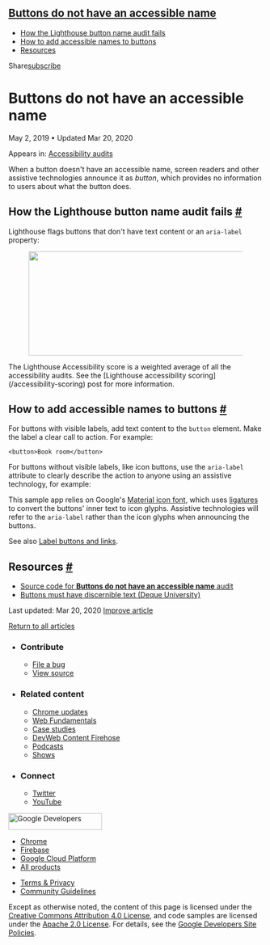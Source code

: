 





## <a href="#buttons-do-not-have-an-accessible-name" class="w-toc__header--link">Buttons do not have an accessible name</a>

- [How the Lighthouse button name audit fails](#how-the-lighthouse-button-name-audit-fails)
- [How to add accessible names to buttons](#how-to-add-accessible-names-to-buttons)
- [Resources](#resources)

Share<a href="/newsletter/" class="gc-analytics-event w-actions__fab w-actions__fab--subscribe"><span>subscribe</span></a>

# Buttons do not have an accessible name

May 2, 2019 <span class="w-author__separator">•</span> Updated Mar 20, 2020

<span class="w-post-signpost__title">Appears in:</span> <a href="/lighthouse-accessibility" class="w-post-signpost__link">Accessibility audits</a>

When a button doesn't have an accessible name, screen readers and other assistive technologies announce it as _button_, which provides no information to users about what the button does.

## How the Lighthouse button name audit fails <a href="#how-the-lighthouse-button-name-audit-fails" class="w-headline-link">#</a>

Lighthouse flags buttons that don't have text content or an `aria-label` property:

<figure><img src="https://web-dev.imgix.net/image/tcFciHGuF3MxnTr1y5ue01OGLBn2/evoQAq4c1CBchwNMl9Uq.png?auto=format" class="w-screenshot" sizes="(min-width: 800px) 800px, calc(100vw - 48px)" srcset="https://web-dev.imgix.net/image/tcFciHGuF3MxnTr1y5ue01OGLBn2/evoQAq4c1CBchwNMl9Uq.png?auto=format&amp;w=200 200w, https://web-dev.imgix.net/image/tcFciHGuF3MxnTr1y5ue01OGLBn2/evoQAq4c1CBchwNMl9Uq.png?auto=format&amp;w=228 228w, https://web-dev.imgix.net/image/tcFciHGuF3MxnTr1y5ue01OGLBn2/evoQAq4c1CBchwNMl9Uq.png?auto=format&amp;w=260 260w, https://web-dev.imgix.net/image/tcFciHGuF3MxnTr1y5ue01OGLBn2/evoQAq4c1CBchwNMl9Uq.png?auto=format&amp;w=296 296w, https://web-dev.imgix.net/image/tcFciHGuF3MxnTr1y5ue01OGLBn2/evoQAq4c1CBchwNMl9Uq.png?auto=format&amp;w=338 338w, https://web-dev.imgix.net/image/tcFciHGuF3MxnTr1y5ue01OGLBn2/evoQAq4c1CBchwNMl9Uq.png?auto=format&amp;w=385 385w, https://web-dev.imgix.net/image/tcFciHGuF3MxnTr1y5ue01OGLBn2/evoQAq4c1CBchwNMl9Uq.png?auto=format&amp;w=439 439w, https://web-dev.imgix.net/image/tcFciHGuF3MxnTr1y5ue01OGLBn2/evoQAq4c1CBchwNMl9Uq.png?auto=format&amp;w=500 500w, https://web-dev.imgix.net/image/tcFciHGuF3MxnTr1y5ue01OGLBn2/evoQAq4c1CBchwNMl9Uq.png?auto=format&amp;w=571 571w, https://web-dev.imgix.net/image/tcFciHGuF3MxnTr1y5ue01OGLBn2/evoQAq4c1CBchwNMl9Uq.png?auto=format&amp;w=650 650w, https://web-dev.imgix.net/image/tcFciHGuF3MxnTr1y5ue01OGLBn2/evoQAq4c1CBchwNMl9Uq.png?auto=format&amp;w=741 741w, https://web-dev.imgix.net/image/tcFciHGuF3MxnTr1y5ue01OGLBn2/evoQAq4c1CBchwNMl9Uq.png?auto=format&amp;w=845 845w, https://web-dev.imgix.net/image/tcFciHGuF3MxnTr1y5ue01OGLBn2/evoQAq4c1CBchwNMl9Uq.png?auto=format&amp;w=964 964w, https://web-dev.imgix.net/image/tcFciHGuF3MxnTr1y5ue01OGLBn2/evoQAq4c1CBchwNMl9Uq.png?auto=format&amp;w=1098 1098w, https://web-dev.imgix.net/image/tcFciHGuF3MxnTr1y5ue01OGLBn2/evoQAq4c1CBchwNMl9Uq.png?auto=format&amp;w=1252 1252w, https://web-dev.imgix.net/image/tcFciHGuF3MxnTr1y5ue01OGLBn2/evoQAq4c1CBchwNMl9Uq.png?auto=format&amp;w=1428 1428w, https://web-dev.imgix.net/image/tcFciHGuF3MxnTr1y5ue01OGLBn2/evoQAq4c1CBchwNMl9Uq.png?auto=format&amp;w=1600 1600w" width="800" height="206" /></figure>The Lighthouse Accessibility score is a weighted average of all the accessibility audits. See the [Lighthouse accessibility scoring](/accessibility-scoring) post for more information.

## How to add accessible names to buttons <a href="#how-to-add-accessible-names-to-buttons" class="w-headline-link">#</a>

For buttons with visible labels, add text content to the `button` element. Make the label a clear call to action. For example:

    <button>Book room</button>

For buttons without visible labels, like icon buttons, use the `aria-label` attribute to clearly describe the action to anyone using an assistive technology, for example:

This sample app relies on Google's [Material icon font](https://google.github.io/material-design-icons/), which uses [ligatures](https://alistapart.com/article/the-era-of-symbol-fonts/) to convert the buttons' inner text to icon glyphs. Assistive technologies will refer to the `aria-label` rather than the icon glyphs when announcing the buttons.

See also [Label buttons and links](/labels-and-text-alternatives#label-buttons-and-links).

## Resources <a href="#resources" class="w-headline-link">#</a>

- [Source code for **Buttons do not have an accessible name** audit](https://github.com/GoogleChrome/lighthouse/blob/master/lighthouse-core/audits/accessibility/button-name.js)
- [Buttons must have discernible text (Deque University)](https://dequeuniversity.com/rules/axe/3.3/button-name)

<span class="w-mr--sm">Last updated: Mar 20, 2020 </span>[Improve article](https://github.com/GoogleChrome/web.dev/blob/master/src/site/content/en/lighthouse-accessibility/button-name/index.md)

<a href="/lighthouse-accessibility" class="gc-analytics-event w-article-navigation__link w-article-navigation__link--back w-article-navigation__link--single">Return to all articles</a>

- ### Contribute

  - <a href="https://github.com/GoogleChrome/web.dev/issues/new?assignees=&amp;labels=bug&amp;template=bug_report.md&amp;title=" class="w-footer__linkbox-link">File a bug</a>
  - <a href="https://github.com/googlechrome/web.dev" class="w-footer__linkbox-link">View source</a>

- ### Related content

  - <a href="https://blog.chromium.org/" class="w-footer__linkbox-link">Chrome updates</a>
  - <a href="https://developers.google.com/web/" class="w-footer__linkbox-link">Web Fundamentals</a>
  - <a href="https://developers.google.com/web/showcase/" class="w-footer__linkbox-link">Case studies</a>
  - <a href="https://devwebfeed.appspot.com/" class="w-footer__linkbox-link">DevWeb Content Firehose</a>
  - <a href="/podcasts/" class="w-footer__linkbox-link">Podcasts</a>
  - <a href="/shows/" class="w-footer__linkbox-link">Shows</a>

- ### Connect

  - <a href="https://www.twitter.com/ChromiumDev" class="w-footer__linkbox-link">Twitter</a>
  - <a href="https://www.youtube.com/user/ChromeDevelopers" class="w-footer__linkbox-link">YouTube</a>

<a href="https://developers.google.com/" class="w-footer__utility-logo-link"><img src="/images/lockup-color.png" alt="Google Developers" class="w-footer__utility-logo" width="185" height="33" /></a>

- <a href="https://developer.chrome.com/" class="w-footer__utility-link">Chrome</a>
- <a href="https://firebase.google.com/" class="w-footer__utility-link">Firebase</a>
- <a href="https://cloud.google.com/" class="w-footer__utility-link">Google Cloud Platform</a>
- <a href="https://developers.google.com/products" class="w-footer__utility-link">All products</a>

<!-- -->

- <a href="https://policies.google.com/" class="w-footer__utility-link">Terms &amp; Privacy</a>
- <a href="/community-guidelines/" class="w-footer__utility-link">Community Guidelines</a>

Except as otherwise noted, the content of this page is licensed under the [Creative Commons Attribution 4.0 License](https://creativecommons.org/licenses/by/4.0/), and code samples are licensed under the [Apache 2.0 License](https://www.apache.org/licenses/LICENSE-2.0). For details, see the [Google Developers Site Policies](https://developers.google.com/terms/site-policies).

